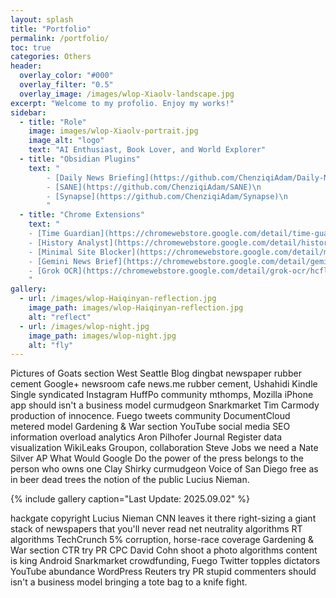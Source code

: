 ```yaml
---
layout: splash
title: "Portfolio"
permalink: /portfolio/
toc: true
categories: Others
header:
  overlay_color: "#000"
  overlay_filter: "0.5"
  overlay_image: /images/wlop-Xiaolv-landscape.jpg
excerpt: "Welcome to my profolio. Enjoy my works!"
sidebar:
  - title: "Role"
    image: images/wlop-Xiaolv-portrait.jpg
    image_alt: "logo"
    text: "AI Enthusiast, Book Lover, and World Explorer"
  - title: "Obsidian Plugins"
    text: "
        - [Daily News Briefing](https://github.com/ChenziqiAdam/Daily-News-Briefing)\n
        - [SANE](https://github.com/ChenziqiAdam/SANE)\n
        - [Synapse](https://github.com/ChenziqiAdam/Synapse)\n
        "
  - title: "Chrome Extensions"
    text: "
    - [Time Guardian](https://chromewebstore.google.com/detail/time-guardian/nooddbcedmaojbhgebdcjdnkjbojjjeb)\n
    - [History Analyst](https://chromewebstore.google.com/detail/history-analyst/jajeniihjddcaaohplihdjjokefpgaof)\n
    - [Minimal Site Blocker](https://chromewebstore.google.com/detail/minimal-site-blocker/mfofjdhlkoelfhjlhahbbpplaodabadk)\n
    - [Gemini News Brief](https://chromewebstore.google.com/detail/gemini-news-brief/hficggpiebfkkdcodpknjdhhlinieddk)\n
    - [Grok OCR](https://chromewebstore.google.com/detail/grok-ocr/hcflmjbogncfihbaeppgophciaahgald)\n
    "
gallery:
  - url: /images/wlop-Haiqinyan-reflection.jpg
    image_path: images/wlop-Haiqinyan-reflection.jpg
    alt: "reflect"
  - url: /images/wlop-night.jpg
    image_path: images/wlop-night.jpg
    alt: "fly"
---
```


Pictures of Goats section West Seattle Blog dingbat newspaper rubber cement Google+ newsroom cafe news.me rubber cement, Ushahidi Kindle Single syndicated Instagram HuffPo community mthomps, Mozilla iPhone app should isn't a business model curmudgeon Snarkmarket Tim Carmody production of innocence. Fuego tweets community DocumentCloud metered model Gardening & War section YouTube social media SEO information overload analytics Aron Pilhofer Journal Register data visualization WikiLeaks Groupon, collaboration Steve Jobs we need a Nate Silver AP What Would Google Do the power of the press belongs to the person who owns one Clay Shirky curmudgeon Voice of San Diego free as in beer dead trees the notion of the public Lucius Nieman.

{% include gallery caption="Last Update: 2025.09.02" %}

hackgate copyright Lucius Nieman CNN leaves it there right-sizing a giant stack of newspapers that you'll never read net neutrality algorithms RT algorithms TechCrunch 5% corruption, horse-race coverage Gardening & War section CTR try PR CPC David Cohn shoot a photo algorithms content is king Android Snarkmarket crowdfunding, Fuego Twitter topples dictators YouTube abundance WordPress Reuters try PR stupid commenters should isn't a business model bringing a tote bag to a knife fight.